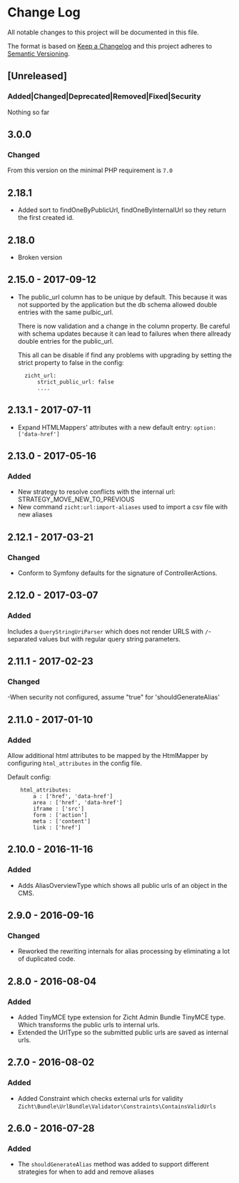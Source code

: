 # Change Log
All notable changes to this project will be documented in this file.

The format is based on [Keep a Changelog](http://keepachangelog.com/)
and this project adheres to [Semantic Versioning](http://semver.org/).

## [Unreleased]
### Added|Changed|Deprecated|Removed|Fixed|Security
Nothing so far

## 3.0.0
### Changed
From this version on the minimal PHP requirement is `7.0`

## 2.18.1
- Added sort to findOneByPublicUrl, findOneByInternalUrl so they return the first created id.

## 2.18.0
- Broken version

## 2.15.0 - 2017-09-12
- The public_url column has to be unique by default. This because it was not supported by the 
  application but the db schema allowed double entries with the same pulbic_url.
  
  There is now validation and a change in the column property. Be careful with schema updates 
  because it can lead to failures when there allready double entries for the public_url.
  
  This all can be disable if find any problems with upgrading by setting the strict property 
  to false in the config:  
  
  ```
    zicht_url:
        strict_public_url: false
        ....
  ```
  

## 2.13.1 - 2017-07-11
- Expand HTMLMappers' attributes with a new default entry: `option: ['data-href']`

## 2.13.0 - 2017-05-16
### Added
- New strategy to resolve conflicts with the internal url:
  STRATEGY_MOVE_NEW_TO_PREVIOUS
- New command `zicht:url:import-aliases` used to import a csv file with
  new aliases

## 2.12.1 - 2017-03-21
### Changed
* Conform to Symfony defaults for the signature of ControllerActions.

## 2.12.0 - 2017-03-07
### Added
Includes a `QueryStringUriParser` which does not render URLS with `/`-separated
values but with regular query string parameters.

## 2.11.1 - 2017-02-23
### Changed
-When security not configured, assume "true" for 'shouldGenerateAlias'

## 2.11.0 - 2017-01-10
### Added
Allow additional html attributes to be mapped by the HtmlMapper by configuring
`html_attributes` in the config file.

Default config:

```    
    html_attributes:
        a : ['href', 'data-href']
        area : ['href', 'data-href']
        iframe : ['src']
        form : ['action']
        meta : ['content']
        link : ['href']
```

## 2.10.0 - 2016-11-16
### Added
- Adds AliasOverviewType which shows all public urls of an object in the CMS.

## 2.9.0 - 2016-09-16
### Changed
- Reworked the rewriting internals for alias processing by eliminating a lot of
  duplicated code.

## 2.8.0 - 2016-08-04
### Added
- Added TinyMCE type extension for Zicht Admin Bundle TinyMCE type. Which
  transforms the public urls to internal urls.
- Extended the UrlType so the submitted public urls are saved as internal urls.

## 2.7.0 - 2016-08-02
### Added
- Added Constraint which checks external urls for validity `
  Zicht\Bundle\UrlBundle\Validator\Constraints\ContainsValidUrls `

## 2.6.0 - 2016-07-28
### Added
- The `shouldGenerateAlias` method was added to support different strategies
  for when to add and remove aliases
